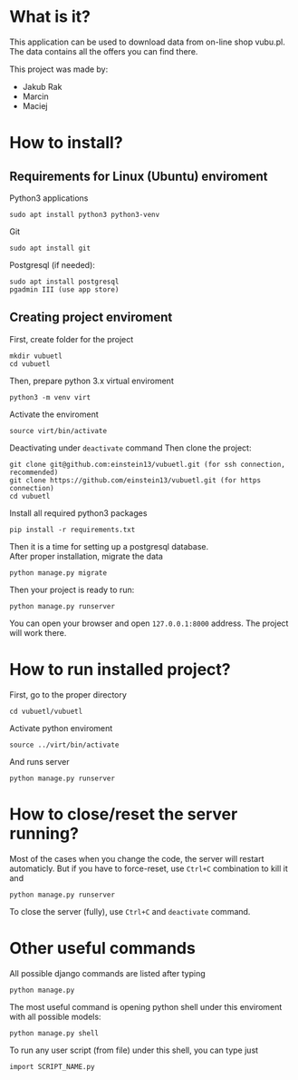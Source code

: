 # What is it?

This application can be used to download data from on-line shop vubu.pl.
The data contains all the offers you can find there.

This project was made by:  
* Jakub Rak
* Marcin 
* Maciej

# How to install?

## Requirements for Linux (Ubuntu) enviroment

Python3 applications

    sudo apt install python3 python3-venv

Git

    sudo apt install git

Postgresql (if needed):

    sudo apt install postgresql
    pgadmin III (use app store)

## Creating project enviroment

First, create folder for the project

    mkdir vubuetl
    cd vubuetl

Then, prepare python 3.x virtual enviroment

    python3 -m venv virt

Activate the enviroment

    source virt/bin/activate

Deactivating under `deactivate` command
Then clone the project:

    git clone git@github.com:einstein13/vubuetl.git (for ssh connection, recommended)
    git clone https://github.com/einstein13/vubuetl.git (for https connection)
    cd vubuetl

Install all required python3 packages

    pip install -r requirements.txt

Then it is a time for setting up a postgresql database.  
After proper installation, migrate the data

    python manage.py migrate

Then your project is ready to run:

    python manage.py runserver

You can open your browser and open `127.0.0.1:8000` address. The project will work there.

# How to run installed project?

First, go to the proper directory

    cd vubuetl/vubuetl

Activate python enviroment

    source ../virt/bin/activate

And runs server

    python manage.py runserver

# How to close/reset the server running?

Most of the cases when you change the code, the server will restart automaticly.
But if you have to force-reset, use `Ctrl+C` combination to kill it and

    python manage.py runserver

To close the server (fully), use `Ctrl+C` and `deactivate` command.

# Other useful commands

All possible django commands are listed after typing

    python manage.py

The most useful command is opening python shell under this enviroment with all possible models:

    python manage.py shell

To run any user script (from file) under this shell, you can type just

    import SCRIPT_NAME.py
